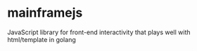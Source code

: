 # mainframejs
JavaScript library for front-end interactivity that plays well with html/template in golang
